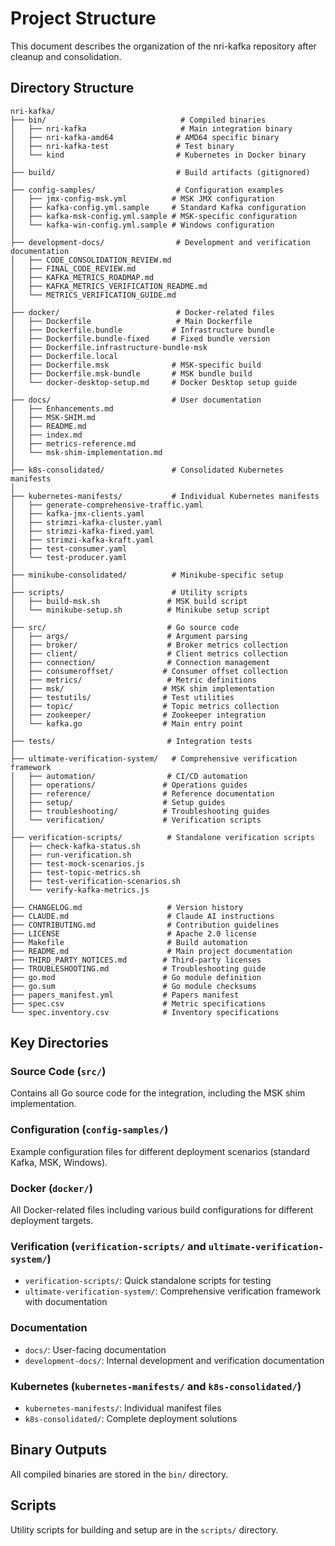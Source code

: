 # Project Structure

This document describes the organization of the nri-kafka repository after cleanup and consolidation.

## Directory Structure

```
nri-kafka/
├── bin/                              # Compiled binaries
│   ├── nri-kafka                     # Main integration binary
│   ├── nri-kafka-amd64              # AMD64 specific binary
│   ├── nri-kafka-test               # Test binary
│   └── kind                         # Kubernetes in Docker binary
│
├── build/                           # Build artifacts (gitignored)
│
├── config-samples/                  # Configuration examples
│   ├── jmx-config-msk.yml          # MSK JMX configuration
│   ├── kafka-config.yml.sample     # Standard Kafka configuration
│   ├── kafka-msk-config.yml.sample # MSK-specific configuration
│   └── kafka-win-config.yml.sample # Windows configuration
│
├── development-docs/                # Development and verification documentation
│   ├── CODE_CONSOLIDATION_REVIEW.md
│   ├── FINAL_CODE_REVIEW.md
│   ├── KAFKA_METRICS_ROADMAP.md
│   ├── KAFKA_METRICS_VERIFICATION_README.md
│   └── METRICS_VERIFICATION_GUIDE.md
│
├── docker/                          # Docker-related files
│   ├── Dockerfile                   # Main Dockerfile
│   ├── Dockerfile.bundle           # Infrastructure bundle
│   ├── Dockerfile.bundle-fixed     # Fixed bundle version
│   ├── Dockerfile.infrastructure-bundle-msk
│   ├── Dockerfile.local
│   ├── Dockerfile.msk              # MSK-specific build
│   ├── Dockerfile.msk-bundle       # MSK bundle build
│   └── docker-desktop-setup.md     # Docker Desktop setup guide
│
├── docs/                           # User documentation
│   ├── Enhancements.md
│   ├── MSK-SHIM.md
│   ├── README.md
│   ├── index.md
│   ├── metrics-reference.md
│   └── msk-shim-implementation.md
│
├── k8s-consolidated/               # Consolidated Kubernetes manifests
│
├── kubernetes-manifests/           # Individual Kubernetes manifests
│   ├── generate-comprehensive-traffic.yaml
│   ├── kafka-jmx-clients.yaml
│   ├── strimzi-kafka-cluster.yaml
│   ├── strimzi-kafka-fixed.yaml
│   ├── strimzi-kafka-kraft.yaml
│   ├── test-consumer.yaml
│   └── test-producer.yaml
│
├── minikube-consolidated/          # Minikube-specific setup
│
├── scripts/                        # Utility scripts
│   ├── build-msk.sh               # MSK build script
│   └── minikube-setup.sh          # Minikube setup script
│
├── src/                           # Go source code
│   ├── args/                      # Argument parsing
│   ├── broker/                    # Broker metrics collection
│   ├── client/                    # Client metrics collection
│   ├── connection/                # Connection management
│   ├── consumeroffset/           # Consumer offset collection
│   ├── metrics/                   # Metric definitions
│   ├── msk/                      # MSK shim implementation
│   ├── testutils/                # Test utilities
│   ├── topic/                    # Topic metrics collection
│   ├── zookeeper/                # Zookeeper integration
│   └── kafka.go                  # Main entry point
│
├── tests/                         # Integration tests
│
├── ultimate-verification-system/   # Comprehensive verification framework
│   ├── automation/                # CI/CD automation
│   ├── operations/               # Operations guides
│   ├── reference/                # Reference documentation
│   ├── setup/                    # Setup guides
│   ├── troubleshooting/          # Troubleshooting guides
│   └── verification/             # Verification scripts
│
├── verification-scripts/          # Standalone verification scripts
│   ├── check-kafka-status.sh
│   ├── run-verification.sh
│   ├── test-mock-scenarios.js
│   ├── test-topic-metrics.sh
│   ├── test-verification-scenarios.sh
│   └── verify-kafka-metrics.js
│
├── CHANGELOG.md                   # Version history
├── CLAUDE.md                      # Claude AI instructions
├── CONTRIBUTING.md                # Contribution guidelines
├── LICENSE                        # Apache 2.0 license
├── Makefile                       # Build automation
├── README.md                      # Main project documentation
├── THIRD_PARTY_NOTICES.md        # Third-party licenses
├── TROUBLESHOOTING.md            # Troubleshooting guide
├── go.mod                        # Go module definition
├── go.sum                        # Go module checksums
├── papers_manifest.yml           # Papers manifest
├── spec.csv                      # Metric specifications
└── spec.inventory.csv            # Inventory specifications
```

## Key Directories

### Source Code (`src/`)
Contains all Go source code for the integration, including the MSK shim implementation.

### Configuration (`config-samples/`)
Example configuration files for different deployment scenarios (standard Kafka, MSK, Windows).

### Docker (`docker/`)
All Docker-related files including various build configurations for different deployment targets.

### Verification (`verification-scripts/` and `ultimate-verification-system/`)
- `verification-scripts/`: Quick standalone scripts for testing
- `ultimate-verification-system/`: Comprehensive verification framework with documentation

### Documentation
- `docs/`: User-facing documentation
- `development-docs/`: Internal development and verification documentation

### Kubernetes (`kubernetes-manifests/` and `k8s-consolidated/`)
- `kubernetes-manifests/`: Individual manifest files
- `k8s-consolidated/`: Complete deployment solutions

## Binary Outputs
All compiled binaries are stored in the `bin/` directory.

## Scripts
Utility scripts for building and setup are in the `scripts/` directory.